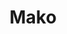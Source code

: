 ---
layout: place
title: Mako
permalink: /illinois/chicago/mako.html
stateAbbr: IL
stateName: Illinois
cityName: Chicago
seo:
  type: restaurant
  links: http://www.makochicago.com/
place_id: ChIJDdy6PActDogRtHVYT64x2sY
photos:
  - name: >-
      places/ChIJDdy6PActDogRtHVYT64x2sY/photos/AeeoHcIsxGv_83bvGSnKNrNXjwQA0_eAczk_Tc35Dc5fEZvVIcFBS6uhlf6BKlsemmKHf_XgVDHdeF_73N9ysLXnuWQEQSGneyL77m1Wu8Kd2rGVCAAeDQd1QKQEj9oL6kUaH52BDIpdvHRoXK1Dy0tIx5xvvwifaRsMDo6BKeMQjCvPKqtDgeUuieFnn08sFNReMD4KG-fnY7r9ahvcQqEUHZnYkBGfOd3tMGOiQMONOFt8tDj6lxZFFBTblq3KxHkffg0esz_LotVE9h_h-I6HVCqPOjdbJ5Zn-4SgrrjcXi2fbQ
    widthPx: 3500
    heightPx: 2333
    authorAttributions:
      - displayName: Mako
        uri: https://maps.google.com/maps/contrib/107022864432018636937
        photoUri: >-
          https://lh3.googleusercontent.com/a-/ALV-UjUhvORqZeNL4RPfHdZw6Xw-5XzuuXO9mXJAcQ6LKzTysMJhlDg=s100-p-k-no-mo
    flagContentUri: >-
      https://www.google.com/local/imagery/report/?cb_client=maps_api_places.places_api&image_key=!1e10!2sAF1QipMYt5cKoMIITYE_hmDRSzVUmZ1Lhh_Yoh4YYczA&hl=en-US
    googleMapsUri: >-
      https://www.google.com/maps/place//data=!3m4!1e2!3m2!1sAF1QipMYt5cKoMIITYE_hmDRSzVUmZ1Lhh_Yoh4YYczA!2e10!4m2!3m1!1s0x880e2d073cbadc0d:0xc6da31ae4f5875b4
  - name: >-
      places/ChIJDdy6PActDogRtHVYT64x2sY/photos/AeeoHcK5KNFsL0UiVdt-nQT7yxS-iPbVnlURrkiuVw-Uytn22kSDzL5V4xSQ1gFRVKShkpednMLROLhYdYwoU4iAFTiGU-TuwZkga-zIjhD6XmJauQml0o4tL50sXksIy6GjshVzdoE7oSOx24OP7caWj-YQVaptXXNTyJh_UF3xbvBwOKJLEvbpreygRfGk2Tpjq1TwgM2vuQrZPd8ZHmAUcSIgFSRM_OzaBZQtp-VsPXpHXMIu8_12uiJIIzvQsepEwnO-PPP-L4dCFKTn8fTbS8NJ4Q3TR6JUjzbm_kTwpCKGqA
    widthPx: 2948
    heightPx: 3686
    authorAttributions:
      - displayName: Mako
        uri: https://maps.google.com/maps/contrib/107022864432018636937
        photoUri: >-
          https://lh3.googleusercontent.com/a-/ALV-UjUhvORqZeNL4RPfHdZw6Xw-5XzuuXO9mXJAcQ6LKzTysMJhlDg=s100-p-k-no-mo
    flagContentUri: >-
      https://www.google.com/local/imagery/report/?cb_client=maps_api_places.places_api&image_key=!1e10!2sAF1QipNa3gKOuiji8cwsfeyO87_Xtm-L0cJdAhvr05Js&hl=en-US
    googleMapsUri: >-
      https://www.google.com/maps/place//data=!3m4!1e2!3m2!1sAF1QipNa3gKOuiji8cwsfeyO87_Xtm-L0cJdAhvr05Js!2e10!4m2!3m1!1s0x880e2d073cbadc0d:0xc6da31ae4f5875b4
  - name: >-
      places/ChIJDdy6PActDogRtHVYT64x2sY/photos/AeeoHcIZP36E6wBT-zxuO9gm9TKAcOVBy3Kxcv3ybrupP-YzsgTu-PazOlN4qDYwM3623CNzRKVBPYC54Nk2hym4C-98jkSgb1_ARqgBs_kHZzfhcViibM_Ih3Ae5vPbBEf9SLvMWS9Y80RpfHZbERIZ-6zjlKlaa7Kk-fIB_XOLFOV2fIVEdtqkfexIcqjZjSVaRk8EZ5K_2P8lfCEgYIzHTXavKBAzRykUG1rbB9ZnEpidGa7EAm3YWyh7jaSj6nQHP5pGIZYI6-OPv8JJykEyZAg8NX4JxVteSpe6a8yT9bgVDlREO8Qn4xtDMtnC7xm6fp0Gi-V8w4FWLFl7JCFP9lJLxWhlxM--3_J2ENHhMr-JmvJV1FOUl7Ea7t9lkGGSZt6QqDK7Skl0zi2ubBZ3WWs_s7jaArWanSa18HkU7LwsDUE
    widthPx: 3624
    heightPx: 2596
    authorAttributions:
      - displayName: Ngan Nguyen
        uri: https://maps.google.com/maps/contrib/117605894280760725036
        photoUri: >-
          https://lh3.googleusercontent.com/a-/ALV-UjVHBn3ycYd9wvWELIAKDNG4nmwP626lKqDtfLbPJbAjYScFePuYSw=s100-p-k-no-mo
    flagContentUri: >-
      https://www.google.com/local/imagery/report/?cb_client=maps_api_places.places_api&image_key=!1e10!2sCIHM0ogKEICAgMDowJjQ6AE&hl=en-US
    googleMapsUri: >-
      https://www.google.com/maps/place//data=!3m4!1e2!3m2!1sCIHM0ogKEICAgMDowJjQ6AE!2e10!4m2!3m1!1s0x880e2d073cbadc0d:0xc6da31ae4f5875b4
  - name: >-
      places/ChIJDdy6PActDogRtHVYT64x2sY/photos/AeeoHcJRly8vrvnpXFc5UntS4qkpbCobv93fWxiJNRelf6Mq9tdmm8huTK4-D1bnx67FJExxh3VkUylf8GahKS3a7vv8Vo5B0ZuVHAYcugGtm7vJMupKOX54i7CymtfFah4wKGz8UyRnaVRXkJuL3m9LqR4Dx0L7XxJrJyRvwUGbAP8cb6XgF77M9L8OIs40DWnPDHUrJKc8GN29NV__oRQEhXS6l2IUw4y1QCw4J99LXzlzm_X8qnyqajrt1Ek7U_1NOYtpoKy_k9huwjWH5WsLB4rVf1piEwkm88idUMqqB6_XwA
    widthPx: 3500
    heightPx: 2426
    authorAttributions:
      - displayName: Mako
        uri: https://maps.google.com/maps/contrib/107022864432018636937
        photoUri: >-
          https://lh3.googleusercontent.com/a-/ALV-UjUhvORqZeNL4RPfHdZw6Xw-5XzuuXO9mXJAcQ6LKzTysMJhlDg=s100-p-k-no-mo
    flagContentUri: >-
      https://www.google.com/local/imagery/report/?cb_client=maps_api_places.places_api&image_key=!1e10!2sAF1QipOWWNJ92APD6c9yHGV55rzVpV0bXCuPhXzXbeHs&hl=en-US
    googleMapsUri: >-
      https://www.google.com/maps/place//data=!3m4!1e2!3m2!1sAF1QipOWWNJ92APD6c9yHGV55rzVpV0bXCuPhXzXbeHs!2e10!4m2!3m1!1s0x880e2d073cbadc0d:0xc6da31ae4f5875b4
  - name: >-
      places/ChIJDdy6PActDogRtHVYT64x2sY/photos/AeeoHcJ7Nf8TIuZNSwmVyO3u_Ri97J-YjmWPlaQzlHGOYGN9SMU-GDFXiNwS4eoDKYigDefI77Li_ZTswbmhgMeDUWzAmMRiOOobWlQ75TuPYVz1OF23uq3vbA1rmX4PadLY8zL9dKC90JeYqlQCBlYa6cR2gvqif7kdnFvPU08T-DTMFZ_0C0KFNomVifzDmovC1WoKRnqaawfNUXHq6km3t18AIztIw6mp8bLzoMotQqYvy19SoFEgS6L9A4RGnSzzQM2_t5MGJHRqSDzGVKO1prRsWuhgnTrFLkofVoMc13nEsN6mNueyzjD1vfZBMprHE29ICvNIshSwAuIF2_hzZpp69Vw0Fu0HRMS7a7-NeyEcNiaiez_bpHrJ3vNhjpIk_n0vhvobMuNNXTDbPz76E7jJqVgX695e_VlKYhwZmSbcwPof
    widthPx: 1605
    heightPx: 1172
    authorAttributions:
      - displayName: Kevin Chen
        uri: https://maps.google.com/maps/contrib/108376156918884008593
        photoUri: >-
          https://lh3.googleusercontent.com/a-/ALV-UjW-c1AR0yO6ZazMIY53pq4YbBwLXgfP_kN-Cs2stTov-StYInZEiQ=s100-p-k-no-mo
    flagContentUri: >-
      https://www.google.com/local/imagery/report/?cb_client=maps_api_places.places_api&image_key=!1e10!2sCIHM0ogKEICAgIDV4oCh4gE&hl=en-US
    googleMapsUri: >-
      https://www.google.com/maps/place//data=!3m4!1e2!3m2!1sCIHM0ogKEICAgIDV4oCh4gE!2e10!4m2!3m1!1s0x880e2d073cbadc0d:0xc6da31ae4f5875b4
  - name: >-
      places/ChIJDdy6PActDogRtHVYT64x2sY/photos/AeeoHcJGIR-Q84--eftm5ycv-TjPeg7zrXVPcdJKZOtbuofQrpcDFatTE-kbZH-w4I2M_whDnNwwWxycoJ9BsFvwozl5wv339Q9nToXW8JCZdh1LOa5MZY573cIBIOVwsz5q7ZFH_WTvZ9JsHjuuxZi1i_TMoXfinAWADfUtgdTIgKAycIboZOFqUbKTRgHccVDgp6jcnH9Po7HaCxH4VGiEgZUeFqqwTVKVIGdSEaGJ_HUCcJrPxIr9UiTd92ETsS_Z4Ex5Jtqqsb1o1TktdcYG4klR6Q_LH-crQBayMIHRH7RrncQj5MEcj1oKNVtQ3rrqvBBZpns9p-ltE1v0lA5k7-xDPaWn1vs5owyMaaEhrXGiTDOAksLqZJurRWG2NnBjkjaKkLK7dMqthjFq4ac8K453EuPKZP55dpJvZkyJinc
    widthPx: 4080
    heightPx: 3072
    authorAttributions:
      - displayName: Akash Saini
        uri: https://maps.google.com/maps/contrib/104791863191647066793
        photoUri: >-
          https://lh3.googleusercontent.com/a/ACg8ocKI-DaX5PeVHnK_7XrodEUVNUG4VAjyu_TSDpCl-XcyPW_W=s100-p-k-no-mo
    flagContentUri: >-
      https://www.google.com/local/imagery/report/?cb_client=maps_api_places.places_api&image_key=!1e10!2sCIHM0ogKEICAgICXuM67OQ&hl=en-US
    googleMapsUri: >-
      https://www.google.com/maps/place//data=!3m4!1e2!3m2!1sCIHM0ogKEICAgICXuM67OQ!2e10!4m2!3m1!1s0x880e2d073cbadc0d:0xc6da31ae4f5875b4
  - name: >-
      places/ChIJDdy6PActDogRtHVYT64x2sY/photos/AeeoHcLmysiapARdGu9kRSPoUaR1fubVbouEW6f1dRORfqB2ODNOZQ_aKfHc_eR93wDNSfhmnj6_5KObbjWIU66jTz09bDpe2xVM0FArtMcToUv1t6ni_s2MA51uGzPIiGy48z6NjszLIZmqUGtNv5e1kOpRyAEsCtx6oailOLepvifarbSvbhxo93zKg4qtYQVE0DTWW5ct_57pbpS1O2667lCMYb417j58SrpcxXqRZtA4koNj181hQ4YvpQmQb0o4dVDIxW2Andh3Q1Jsqd1AZe0hKE0pIRSrAYMpwscemgCbCwdPv4-IsXs8D1abtUW-QvBuykuW3-LpQd_7E21ZE02vW3dsnll3h6-mUqfTh1Jd7yhqdkChYzyl98GK70enNhvbGJTp6fNJvePGXSM3zH3BmnW967XkbkOzpvLHqUsdqv8
    widthPx: 4752
    heightPx: 3168
    authorAttributions:
      - displayName: Tianyi Lu
        uri: https://maps.google.com/maps/contrib/104490528094992920927
        photoUri: >-
          https://lh3.googleusercontent.com/a-/ALV-UjWCqfqC8SoGX2U4m4l5m23ym5aM4tH5bnIDreUjD4H_iN6FRf-c=s100-p-k-no-mo
    flagContentUri: >-
      https://www.google.com/local/imagery/report/?cb_client=maps_api_places.places_api&image_key=!1e10!2sCIHM0ogKEICAgIC77raK4QE&hl=en-US
    googleMapsUri: >-
      https://www.google.com/maps/place//data=!3m4!1e2!3m2!1sCIHM0ogKEICAgIC77raK4QE!2e10!4m2!3m1!1s0x880e2d073cbadc0d:0xc6da31ae4f5875b4
  - name: >-
      places/ChIJDdy6PActDogRtHVYT64x2sY/photos/AeeoHcLW7aeiTj0tKphMajJ1MJj4O2VqfgkKYLzQgR8RiL6lb8ztT4YVkSbHFofTcp__uUaerQrMbr7shvKh57BWLOBP_fb4m_9bKYrj-5s9n-95Oj5rX5CdHAmY4uBEYcUhKoTmm7qhLyj3IEXTr-hq5pFG4b8DUA1LEhkw7v8V13FNHE6QrZAX2OiZEBfTG2m8r86GFrDB1EKYEpkvSSU_bpM_xrrhbxahzISYU4QHYK9x5YRk1S-ChMka7Kjouq3OqSbJt1eslIVVgEcFQ9VuEbhZ96qkPApyiX4PZNE0RGu4Mugb3JwLMvsqDukRcEAvUzxn9RrlhGxAL7_Pjeur1sqfv8hv1hipfDsS_lU0LDrKzyuRJHlir3mmUFUfgAOc1sVwReUgXi-0t9uZxvq2wusVRYrGasroYP3MQiJRSoGqYw
    widthPx: 4800
    heightPx: 3600
    authorAttributions:
      - displayName: Peter Lillie
        uri: https://maps.google.com/maps/contrib/100259297973516260428
        photoUri: >-
          https://lh3.googleusercontent.com/a/ACg8ocKYE0TRIAbdtSf5dB_r3CP99VSEBY0LCOpy2Y-qMvXBz4fPu0PQ=s100-p-k-no-mo
    flagContentUri: >-
      https://www.google.com/local/imagery/report/?cb_client=maps_api_places.places_api&image_key=!1e10!2sCIHM0ogKEICAgIC_i_PYMg&hl=en-US
    googleMapsUri: >-
      https://www.google.com/maps/place//data=!3m4!1e2!3m2!1sCIHM0ogKEICAgIC_i_PYMg!2e10!4m2!3m1!1s0x880e2d073cbadc0d:0xc6da31ae4f5875b4
  - name: >-
      places/ChIJDdy6PActDogRtHVYT64x2sY/photos/AeeoHcIze-sICJAmQltqaJLqV3znebs1clW-aOvFgYu20OWPBU3XPlczO_sECKjTkwsROXmS-7AvPW1Q5RknhLqBwIchy9CO4f4ptot6MxjWM-9JYE7bhP6XEjGiYni7JT-6fnMFpeLZVhE_Uky8VTSnXeX7Oh_fFt-X88P_cibqpCUQM-FXrYUZgDE2COHVErJ9ywI2taEdg6UE7yJKHydo_MK3kI42ehKrJw9RXuJYp5Evoj9iRkkDp5Zht3OBy6pFyelahauU7FNRLol4mjb9M-Kv7bE7MCoCiN0Gea47lNnCfB3X9uJ-E6Tj8PEtbct21MuFij6pc9feucjQgYXmn9G7RSr-CTli3nm97Tdsztp7KD1DigKPJPh88pVXDXlGdc7iaRpGs_H1fa0moxTTbqK-GKzqM1xXs7m9rKkoWOdwpQ
    widthPx: 4080
    heightPx: 3072
    authorAttributions:
      - displayName: Zachary
        uri: https://maps.google.com/maps/contrib/113344030508432688878
        photoUri: >-
          https://lh3.googleusercontent.com/a-/ALV-UjXABP-IL5nk2LvR0ZjOJmeJbMZQP67Wg9zXi-NcI0BBr2iL3lU=s100-p-k-no-mo
    flagContentUri: >-
      https://www.google.com/local/imagery/report/?cb_client=maps_api_places.places_api&image_key=!1e10!2sCIHM0ogKEICAgICH97C7GQ&hl=en-US
    googleMapsUri: >-
      https://www.google.com/maps/place//data=!3m4!1e2!3m2!1sCIHM0ogKEICAgICH97C7GQ!2e10!4m2!3m1!1s0x880e2d073cbadc0d:0xc6da31ae4f5875b4
  - name: >-
      places/ChIJDdy6PActDogRtHVYT64x2sY/photos/AeeoHcIJgN5EqTKqZuIehRj9jSWMGGaOKQyGi9GJX5mC0UcrLQosYuv6ZGIU7eyq1pnYwbk-Iqf3Puo8P8920M8O9cncmltV2ZwQ7glT07Hq-JmMzf01-1mFobJ8-VCKUpiYllpOyez7_7LEq0E0Eh5lX4ldSsBujCwf479F0AuZKYCaneRWQI0Kf9OrJs_eJ4kL1206BzZiRJISs0ww4Ckev_9LhXXg0sozxmuGhkEywBdintOOQYc9OyEik1wa0T58_7cehO4vLEGA9vcImZKxHQqO-qRcvTH7P0mYUYMz8fc5vjRnmwUMEyF_kWvbJq5YhTgV94vsdnmTfKoaJh4vjuBIo8qn4703p0sXVkuneX8yrxRkIKD4lf5Qy5d-CWdOQAAb2HloojdWH4hOkbSpjjFk1qEctjTrPUnCstJGaW1gR08n
    widthPx: 4032
    heightPx: 3024
    authorAttributions:
      - displayName: Kevin Britt
        uri: https://maps.google.com/maps/contrib/109688834113707039927
        photoUri: >-
          https://lh3.googleusercontent.com/a-/ALV-UjWdEDqdqOJyO4iJ2kpjgTWAzyxaeDE7o15sHfibHB3phtY9Qwn0=s100-p-k-no-mo
    flagContentUri: >-
      https://www.google.com/local/imagery/report/?cb_client=maps_api_places.places_api&image_key=!1e10!2sCIHM0ogKEICAgIDv7ZHF_gE&hl=en-US
    googleMapsUri: >-
      https://www.google.com/maps/place//data=!3m4!1e2!3m2!1sCIHM0ogKEICAgIDv7ZHF_gE!2e10!4m2!3m1!1s0x880e2d073cbadc0d:0xc6da31ae4f5875b4
address: 731 W Lake St, Chicago, IL 60661, USA
street: 731 W Lake St
city: Chicago
state: IL
zip: '60661'
country: USA
neighborhood: West Loop
latitude: '41.885548'
longitude: '-87.646933'
accessibility_options:
  wheelchairAccessibleParking: false
  wheelchairAccessibleEntrance: true
  wheelchairAccessibleRestroom: true
  wheelchairAccessibleSeating: true
business_status: OPERATIONAL
name: Mako
google_maps_links:
  directionsUri: >-
    https://www.google.com/maps/dir//''/data=!4m7!4m6!1m1!4e2!1m2!1m1!1s0x880e2d073cbadc0d:0xc6da31ae4f5875b4!3e0
  placeUri: https://maps.google.com/?cid=14328819789157922228
  writeAReviewUri: >-
    https://www.google.com/maps/place//data=!4m3!3m2!1s0x880e2d073cbadc0d:0xc6da31ae4f5875b4!12e1
  reviewsUri: >-
    https://www.google.com/maps/place//data=!4m4!3m3!1s0x880e2d073cbadc0d:0xc6da31ae4f5875b4!9m1!1b1
  photosUri: >-
    https://www.google.com/maps/place//data=!4m3!3m2!1s0x880e2d073cbadc0d:0xc6da31ae4f5875b4!10e5
primary_type: Sushi Restaurant
opening_hours:
  regular: null
  current: null
secondary_opening_hours:
  regular:
    weekdayDescriptions: null
    type: null
  current:
    weekdayDescriptions: null
    type: null
phone: (312) 988-0687
price_level: PRICE_LEVEL_VERY_EXPENSIVE
price_range: $100 &ndash; & up
rating: '4.5'
rating_count: 0
website: http://www.makochicago.com/
description: >-
  Experience Mako Sushi in Chicago$$$Mako in Chicago, IL, stands out as an
  intimate sushi destination offering a seasonal omakase menu that highlights
  creative and fresh flavors. This upscale spot features a thoughtfully curated
  selection of dishes, emphasizing high-quality ingredients and elegant
  presentations that change with the seasons. With its sleek ambiance and focus
  on innovative sushi options, it's ideal for those seeking a refined dining
  experience in the bustling West Loop area. Visitors can enjoy a variety of
  expertly prepared rolls and nigiri, making it a go-to choice for anyone
  exploring top sushi restaurants nearby. Whether you're in the mood for
  something special or just great sushi close to home, this venue delivers a
  memorable meal in a cozy setting.
generative_summary: >-
  Experience Mako Sushi in Chicago$$$Mako in Chicago, IL, stands out as an
  intimate sushi destination offering a seasonal omakase menu that highlights
  creative and fresh flavors. This upscale spot features a thoughtfully curated
  selection of dishes, emphasizing high-quality ingredients and elegant
  presentations that change with the seasons. With its sleek ambiance and focus
  on innovative sushi options, it's ideal for those seeking a refined dining
  experience in the bustling West Loop area. Visitors can enjoy a variety of
  expertly prepared rolls and nigiri, making it a go-to choice for anyone
  exploring top sushi restaurants nearby. Whether you're in the mood for
  something special or just great sushi close to home, this venue delivers a
  memorable meal in a cozy setting.
generative_disclosure: Summarized by AI using the Grok-3-Mini model.
reviews:
  - name: >-
      places/ChIJDdy6PActDogRtHVYT64x2sY/reviews/ChdDSUhNMG9nS0VJQ0FnSURQcTlfUjdBRRAB
    relativePublishTimeDescription: 4 months ago
    rating: 4
    text:
      text: >-
        Beauty in humble simplicity.


        The entrance door can be cumbersome especially if the strong winds are
        blowing. We were greeted inside and the gentleman kindly took our coats.
        He verified our reservations and remembered that it was to celebrate my
        wife's birthday. He led us to our reserved seats at the sushi bar and
        less than 5 minutes later we had another gentleman come by with the
        wine/cocktail menu.


        There were 2 sushi chefs at the counter and each was in charge of 4
        people that night. Each delectable course is explained where it is from,
        what is on it, recommend way of eating it and is served timely after the
        other as to enjoy their unique qualities. There is ample time to make
        small talk between each course so you don't feel rushed.


        The majority of pieces felt well crafted, and some were a bit
        overwhelming to the point it masked the adjuncts overpowered the flavor
        of the fish. It took away the focus from the fish and made the fish seem
        more like it was to enhance the flavor of i.e. ginger/scallion. The
        seared wagyu, super fatty tuna+uni, and seared super fatty tuna with a
        hint of salt were absolutely divine. The various sashimi+smoked tuna
        dish had a beautiful presentation. The least amazing for us was the
        tamago dish. It felt out of place and was uninspiring. It was as if they
        added it to the menu to increase the count of dishes they offer for
        their price. If they added it in as and off the menu surprise I wouldn't
        be complaining.


        Overall it was a great experience. For my wife's birthday they gave her
        a menu with a little writing from everyone on the staff to take home
        which was a bit cute. I feel that they could have given her something
        else considering the price and the Michelin star. Unfortunately we
        didn't have plans to keep it as a memento so we left it. I felt as if
        the server staff was a bit more conversational and welcoming that the
        sushi chefs prepping in front of us at the counter. We would of course
        be asked if we are enjoying everything but not much more than that.
        Maybe it's just me but an omakase is more than just the food. It's about
        the whole experience, interaction, intimacy and connection to the people
        and the food.


        Paid street parking/lot in the area, no valet, recommend reservations,
        gratuity already included in the check, free coat check, handicap
        accessible, no pets.
      languageCode: en
    originalText:
      text: >-
        Beauty in humble simplicity.


        The entrance door can be cumbersome especially if the strong winds are
        blowing. We were greeted inside and the gentleman kindly took our coats.
        He verified our reservations and remembered that it was to celebrate my
        wife's birthday. He led us to our reserved seats at the sushi bar and
        less than 5 minutes later we had another gentleman come by with the
        wine/cocktail menu.


        There were 2 sushi chefs at the counter and each was in charge of 4
        people that night. Each delectable course is explained where it is from,
        what is on it, recommend way of eating it and is served timely after the
        other as to enjoy their unique qualities. There is ample time to make
        small talk between each course so you don't feel rushed.


        The majority of pieces felt well crafted, and some were a bit
        overwhelming to the point it masked the adjuncts overpowered the flavor
        of the fish. It took away the focus from the fish and made the fish seem
        more like it was to enhance the flavor of i.e. ginger/scallion. The
        seared wagyu, super fatty tuna+uni, and seared super fatty tuna with a
        hint of salt were absolutely divine. The various sashimi+smoked tuna
        dish had a beautiful presentation. The least amazing for us was the
        tamago dish. It felt out of place and was uninspiring. It was as if they
        added it to the menu to increase the count of dishes they offer for
        their price. If they added it in as and off the menu surprise I wouldn't
        be complaining.


        Overall it was a great experience. For my wife's birthday they gave her
        a menu with a little writing from everyone on the staff to take home
        which was a bit cute. I feel that they could have given her something
        else considering the price and the Michelin star. Unfortunately we
        didn't have plans to keep it as a memento so we left it. I felt as if
        the server staff was a bit more conversational and welcoming that the
        sushi chefs prepping in front of us at the counter. We would of course
        be asked if we are enjoying everything but not much more than that.
        Maybe it's just me but an omakase is more than just the food. It's about
        the whole experience, interaction, intimacy and connection to the people
        and the food.


        Paid street parking/lot in the area, no valet, recommend reservations,
        gratuity already included in the check, free coat check, handicap
        accessible, no pets.
      languageCode: en
    authorAttribution:
      displayName: Brian Triplitt
      uri: https://www.google.com/maps/contrib/108456141119602471125/reviews
      photoUri: >-
        https://lh3.googleusercontent.com/a-/ALV-UjUSC1rM2dVPF5s9zJM5L5rJ3cMz0KJC7HO6kJYW9l5m_9oxukgO=s128-c0x00000000-cc-rp-mo-ba5
    publishTime: '2024-12-05T17:39:29.406172Z'
    flagContentUri: >-
      https://www.google.com/local/review/rap/report?postId=ChdDSUhNMG9nS0VJQ0FnSURQcTlfUjdBRRAB&d=17924085&t=1
    googleMapsUri: >-
      https://www.google.com/maps/reviews/data=!4m6!14m5!1m4!2m3!1sChdDSUhNMG9nS0VJQ0FnSURQcTlfUjdBRRAB!2m1!1s0x880e2d073cbadc0d:0xc6da31ae4f5875b4
  - name: >-
      places/ChIJDdy6PActDogRtHVYT64x2sY/reviews/ChdDSUhNMG9nS0VJQ0FnTUN3bDdxX3lRRRAB
    relativePublishTimeDescription: 3 weeks ago
    rating: 5
    text:
      text: >-
        Hidden gem nestled in the west loop.  About 15 seats at the counter and
        a few small tables.  We sat at the counter.  Every bite was delicious
        and unique.  Pricy but worth it for a special occasion.
      languageCode: en
    originalText:
      text: >-
        Hidden gem nestled in the west loop.  About 15 seats at the counter and
        a few small tables.  We sat at the counter.  Every bite was delicious
        and unique.  Pricy but worth it for a special occasion.
      languageCode: en
    authorAttribution:
      displayName: Gregory Klein
      uri: https://www.google.com/maps/contrib/115054818125919892994/reviews
      photoUri: >-
        https://lh3.googleusercontent.com/a-/ALV-UjXx5EcEHcAFoK2rtJO-1vKbxeAlvbox6sDBDnu4sydh3bFAVJw=s128-c0x00000000-cc-rp-mo-ba2
    publishTime: '2025-03-21T19:26:07.561979Z'
    flagContentUri: >-
      https://www.google.com/local/review/rap/report?postId=ChdDSUhNMG9nS0VJQ0FnTUN3bDdxX3lRRRAB&d=17924085&t=1
    googleMapsUri: >-
      https://www.google.com/maps/reviews/data=!4m6!14m5!1m4!2m3!1sChdDSUhNMG9nS0VJQ0FnTUN3bDdxX3lRRRAB!2m1!1s0x880e2d073cbadc0d:0xc6da31ae4f5875b4
  - name: >-
      places/ChIJDdy6PActDogRtHVYT64x2sY/reviews/ChdDSUhNMG9nS0VJQ0FnSUR2N1pIRm5nRRAB
    relativePublishTimeDescription: 3 months ago
    rating: 5
    text:
      text: >-
        We were extremely excited to try out Chef Park’s Michelin starred
        omakase experience in west loop after falling in love with Juno. The
        tasting menu flew by for as many courses as it was but we were a bit
        disappointed with the service. Chef Park was  engaging and personable
        through the meal and the intimate setting of the restaurant makes this a
        natural choice for a special occasion/date.
      languageCode: en
    originalText:
      text: >-
        We were extremely excited to try out Chef Park’s Michelin starred
        omakase experience in west loop after falling in love with Juno. The
        tasting menu flew by for as many courses as it was but we were a bit
        disappointed with the service. Chef Park was  engaging and personable
        through the meal and the intimate setting of the restaurant makes this a
        natural choice for a special occasion/date.
      languageCode: en
    authorAttribution:
      displayName: Kevin Britt
      uri: https://www.google.com/maps/contrib/109688834113707039927/reviews
      photoUri: >-
        https://lh3.googleusercontent.com/a-/ALV-UjWdEDqdqOJyO4iJ2kpjgTWAzyxaeDE7o15sHfibHB3phtY9Qwn0=s128-c0x00000000-cc-rp-mo-ba4
    publishTime: '2024-12-23T02:27:56.459522Z'
    flagContentUri: >-
      https://www.google.com/local/review/rap/report?postId=ChdDSUhNMG9nS0VJQ0FnSUR2N1pIRm5nRRAB&d=17924085&t=1
    googleMapsUri: >-
      https://www.google.com/maps/reviews/data=!4m6!14m5!1m4!2m3!1sChdDSUhNMG9nS0VJQ0FnSUR2N1pIRm5nRRAB!2m1!1s0x880e2d073cbadc0d:0xc6da31ae4f5875b4
  - name: >-
      places/ChIJDdy6PActDogRtHVYT64x2sY/reviews/ChZDSUhNMG9nS0VJQ0FnSUNfaV9QWVJBEAE
    relativePublishTimeDescription: 2 months ago
    rating: 5
    text:
      text: >-
        Wow!  This place was incredible!  The food, service, atmosphere were
        very special.  I’ve always wanted to go to a place like this after
        seeing the documentary “I Dream of Jiro”, years ago.  So glad I went.
      languageCode: en
    originalText:
      text: >-
        Wow!  This place was incredible!  The food, service, atmosphere were
        very special.  I’ve always wanted to go to a place like this after
        seeing the documentary “I Dream of Jiro”, years ago.  So glad I went.
      languageCode: en
    authorAttribution:
      displayName: Peter Lillie
      uri: https://www.google.com/maps/contrib/100259297973516260428/reviews
      photoUri: >-
        https://lh3.googleusercontent.com/a/ACg8ocKYE0TRIAbdtSf5dB_r3CP99VSEBY0LCOpy2Y-qMvXBz4fPu0PQ=s128-c0x00000000-cc-rp-mo-ba4
    publishTime: '2025-01-19T00:45:50.355273Z'
    flagContentUri: >-
      https://www.google.com/local/review/rap/report?postId=ChZDSUhNMG9nS0VJQ0FnSUNfaV9QWVJBEAE&d=17924085&t=1
    googleMapsUri: >-
      https://www.google.com/maps/reviews/data=!4m6!14m5!1m4!2m3!1sChZDSUhNMG9nS0VJQ0FnSUNfaV9QWVJBEAE!2m1!1s0x880e2d073cbadc0d:0xc6da31ae4f5875b4
  - name: >-
      places/ChIJDdy6PActDogRtHVYT64x2sY/reviews/ChZDSUhNMG9nS0VJQ0FnSUQ5djhYZlBBEAE
    relativePublishTimeDescription: 2 months ago
    rating: 2
    text:
      text: >-
        We went here the weekend after 2/14. The food was amazing, esp the lamb,
        uni, raw shrimp, and soup courses. However, I found the pricing to be
        deceptive/scammy and it wasn’t enough food. Firstly, on tock the tasting
        menu was listed as $185 when we booked, but when the bill came it was
        suddenly $215pp (they probably didn’t update it at the time, but they
        should’ve). Most importantly, the chef offered a salmon piece with king
        oyster mushrooms in the middle of the meal and asked if everyone would
        like to “try it” as if it was a complimentary piece. Everyone in the
        room said enthusiastically, sure why not, and accepted the extra piece.
        I believe others assumed it was a complimentary piece as well. I didn’t
        think it was not complimentary esp given it wasn’t a special or
        memorable piece at all. Then when the bill came it was an extra $60
        basically, $26 per piece. We felt like we were baited. There are many
        ways to convey this course wasn’t complimentary. The most obvious way
        would have been for the server, to offer the special item on the menu,
        not just the chef casually asking if we wanted to “try” a piece. Being a
        fine dining establishment, they should have known to convey this better.
        With the bill being with all these unexpected curveballs, the $350 pp
        total felt not worth it for just one Michelin star. I also was only semi
        full at the end of the meal (I’m less than 110lbs…) as the nigiris were
        small. Side note was that it was really cold inside for some reason, the
        other guests around and I were freezing and had to ask them to turn up
        the space heaters. TLDR: great tasting food, gorgeous interior, but
        deceptive pricing, left semi full
      languageCode: en
    originalText:
      text: >-
        We went here the weekend after 2/14. The food was amazing, esp the lamb,
        uni, raw shrimp, and soup courses. However, I found the pricing to be
        deceptive/scammy and it wasn’t enough food. Firstly, on tock the tasting
        menu was listed as $185 when we booked, but when the bill came it was
        suddenly $215pp (they probably didn’t update it at the time, but they
        should’ve). Most importantly, the chef offered a salmon piece with king
        oyster mushrooms in the middle of the meal and asked if everyone would
        like to “try it” as if it was a complimentary piece. Everyone in the
        room said enthusiastically, sure why not, and accepted the extra piece.
        I believe others assumed it was a complimentary piece as well. I didn’t
        think it was not complimentary esp given it wasn’t a special or
        memorable piece at all. Then when the bill came it was an extra $60
        basically, $26 per piece. We felt like we were baited. There are many
        ways to convey this course wasn’t complimentary. The most obvious way
        would have been for the server, to offer the special item on the menu,
        not just the chef casually asking if we wanted to “try” a piece. Being a
        fine dining establishment, they should have known to convey this better.
        With the bill being with all these unexpected curveballs, the $350 pp
        total felt not worth it for just one Michelin star. I also was only semi
        full at the end of the meal (I’m less than 110lbs…) as the nigiris were
        small. Side note was that it was really cold inside for some reason, the
        other guests around and I were freezing and had to ask them to turn up
        the space heaters. TLDR: great tasting food, gorgeous interior, but
        deceptive pricing, left semi full
      languageCode: en
    authorAttribution:
      displayName: Amelia
      uri: https://www.google.com/maps/contrib/102230674077477860726/reviews
      photoUri: >-
        https://lh3.googleusercontent.com/a-/ALV-UjX-3UzRqwaIxibJy3C7IF6lwgG6H-iX7rpepPFCDPoloRZTV0o5Cw=s128-c0x00000000-cc-rp-mo-ba3
    publishTime: '2025-01-20T06:29:59.591049Z'
    flagContentUri: >-
      https://www.google.com/local/review/rap/report?postId=ChZDSUhNMG9nS0VJQ0FnSUQ5djhYZlBBEAE&d=17924085&t=1
    googleMapsUri: >-
      https://www.google.com/maps/reviews/data=!4m6!14m5!1m4!2m3!1sChZDSUhNMG9nS0VJQ0FnSUQ5djhYZlBBEAE!2m1!1s0x880e2d073cbadc0d:0xc6da31ae4f5875b4
review_summary: >-
  Insights from Recent Feedback$$$Diners often rave about the delicious and
  unique flavors at this sushi spot, with many highlighting the creative twists
  on traditional dishes that make every bite feel special. While the intimate
  atmosphere and seasonal menu create a perfect backdrop for celebrations, some
  note that pricing can be on the higher side, encouraging visits for occasional
  treats rather than everyday meals. Feedback generally praises the engaging
  service and beautiful presentations, though a few mention minor
  inconsistencies like portion sizes or unexpected add-ons. Overall, it's a
  solid pick for anyone hunting for quality sushi experiences, blending
  excitement with a few areas for improvement to keep things real. If you're
  searching for the best sushi near you, this place tends to leave a positive
  impression despite the occasional hiccup.
review_disclosure: Summarized by AI using the Grok-3-Mini model.
parking_options:
  paidParkingLot: true
  paidStreetParking: true
payment_options:
  acceptsCreditCards: true
  acceptsDebitCards: true
  acceptsCashOnly: false
allow_dogs: null
curbside_pickup: null
delivery: false
dine_in: true
good_for_children: false
good_for_groups: null
good_for_sports: false
live_music: false
menu_for_children: false
outdoor_seating: false
reservable: true
restroom: true
serves_beer: true
serves_breakfast: false
serves_brunch: null
serves_cocktails: true
serves_coffee: false
serves_dinner: true
serves_dessert: true
serves_lunch: null
serves_vegetarian_food: false
serves_wine: true
takeout: true
update_category: pro
places_description: >-
  Elaborate, seasonal sushi presentations make up the multiple courses at this
  sleek, upscale eatery.

---